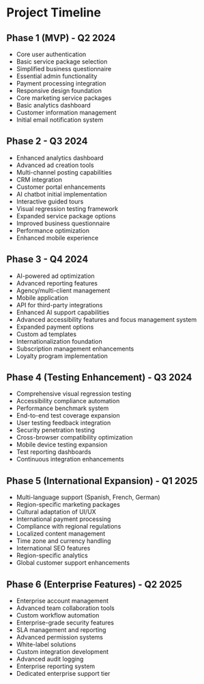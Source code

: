 
# Project Timeline

## Phase 1 (MVP) - Q2 2024
- Core user authentication
- Basic service package selection
- Simplified business questionnaire
- Essential admin functionality
- Payment processing integration
- Responsive design foundation
- Core marketing service packages
- Basic analytics dashboard
- Customer information management
- Initial email notification system

## Phase 2 - Q3 2024
- Enhanced analytics dashboard
- Advanced ad creation tools
- Multi-channel posting capabilities
- CRM integration
- Customer portal enhancements
- AI chatbot initial implementation
- Interactive guided tours
- Visual regression testing framework
- Expanded service package options
- Improved business questionnaire
- Performance optimization
- Enhanced mobile experience

## Phase 3 - Q4 2024
- AI-powered ad optimization
- Advanced reporting features
- Agency/multi-client management
- Mobile application
- API for third-party integrations
- Enhanced AI support capabilities
- Advanced accessibility features and focus management system
- Expanded payment options
- Custom ad templates
- Internationalization foundation
- Subscription management enhancements
- Loyalty program implementation

## Phase 4 (Testing Enhancement) - Q3 2024
- Comprehensive visual regression testing
- Accessibility compliance automation
- Performance benchmark system
- End-to-end test coverage expansion
- User testing feedback integration
- Security penetration testing
- Cross-browser compatibility optimization
- Mobile device testing expansion
- Test reporting dashboards
- Continuous integration enhancements

## Phase 5 (International Expansion) - Q1 2025
- Multi-language support (Spanish, French, German)
- Region-specific marketing packages
- Cultural adaptation of UI/UX
- International payment processing
- Compliance with regional regulations
- Localized content management
- Time zone and currency handling
- International SEO features
- Region-specific analytics
- Global customer support enhancements

## Phase 6 (Enterprise Features) - Q2 2025
- Enterprise account management
- Advanced team collaboration tools
- Custom workflow automation
- Enterprise-grade security features
- SLA management and reporting
- Advanced permission systems
- White-label solutions
- Custom integration development
- Advanced audit logging
- Enterprise reporting system
- Dedicated enterprise support tier
